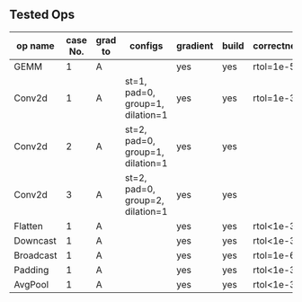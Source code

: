 ## Tested Ops

| op name | case No. | grad to | configs | gradient | build | correctness |
| --- | --- | --- | --- | --- | --- | --- |
| GEMM | 1 | A | | yes | yes | rtol=1e-5 |
| Conv2d | 1 | A | st=1, pad=0, group=1, dilation=1 | yes | yes | rtol=1e-3 |
| Conv2d | 2 | A | st=2, pad=0, group=1, dilation=1 | yes | yes | |
| Conv2d | 3 | A | st=2, pad=0, group=2, dilation=1 | yes | yes | |
| Flatten | 1 | A | | yes | yes | rtol<1e-30 |
| Downcast | 1 | A | | yes | yes | rtol<1e-30 |
| Broadcast | 1 | A | | yes | yes | rtol=1e-6 |
| Padding | 1 | A | | yes | yes | rtol<1e-30 |
| AvgPool | 1 | A | | yes | yes | rtol<1e-30 |
